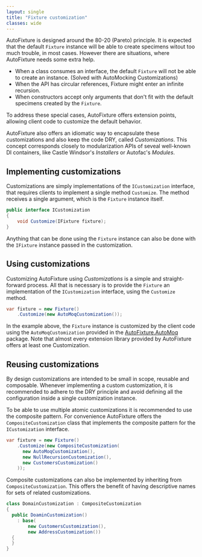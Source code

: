 ```yaml
---
layout: single
title: "Fixture customization"
classes: wide
---
```


AutoFixture is designed around the 80-20 (Pareto) principle. It is expected that the default `Fixture` instance will be able to create specimens witout too much trouble, in most cases. However there are situations, where AutoFixture needs some extra help.

- When a class consumes an interface, the default `Fixture` will not be able to create an instance. (Solved with AutoMocking Customizations)
- When the API has circular references, Fixture might enter an infinite recursion.
- When constructors accept only arguments that don't fit with the default specimens created by the `Fixture`.

To address these special cases, AutoFixture offers extension points, allowing client code to customize the default behavior.

AutoFixture also offers an idiomatic way to encapsulate these customizations and also keep the code DRY, called _Customizations_. This concept corresponds closely to modularization APIs of seveal well-known DI containers, like Castle Windsor's _Installers_ or Autofac's _Modules_.

## Implementing customizations

Customizations are simply implementations of the `ICustomization` interface, that requires clients to implement a single method `Customize`. The method receives a single argument, which is the `Fixture` instance itself.

```csharp
public interface ICustomization
{
    void Customize(IFixture fixture);
}
```

Anything that can be done using the `Fixture` instance can also be done with the `IFixture` instance passed in the customization.

## Using customizations

Customizing AutoFixture using _Customizations_ is a simple and straight-forward process. All that is necessary is to provide the `Fixture` an implementation of the `ICustomization` interface, using the `Customize` method.

```csharp
var fixture = new Fixture()
    .Customize(new AutoMoqCustomization());
```

In the example above, the `Fixture` instance is customized by the client code using the `AutoMoqCustomization` provided in the [AutoFixture.AutoMoq](https://www.nuget.org/packages/AutoFixture.AutoMoq/) package. Note that almost every extension library provided by AutoFixture offers at least one Customization.

## Reusing customizations

By design customizations are intended to be small in scope, reusable and composable. Whenever implementing a custom customization, it is recommended to adhere to the DRY principle and avoid defining all the configuration inside a single customization instance.

To be able to use multiple atomic customizations it is recommended to use the composite pattern. For convenience AutoFixture offers the `CompositeCustomization` class that implements the composite pattern for the `ICustomization` interface.

```csharp
var fixture = new Fixture()
    .Customize(new CompositeCustomization(
      new AutoMoqCustomization(),
      new NullRecursionCustomization(),
      new CustomersCustomization()
    ));
```

Composite customizations can also be implemented by inheriting from `CompositeCustomization`. This offers the benefit of having descriptive names for sets of related customizations.

```csharp
class DomainCustomization : CompositeCustomization
{
  public DoaminCustomization()
    : base(
        new CustomersCustomization(),
        new AddressCustomization())
  {
  }
}
```
